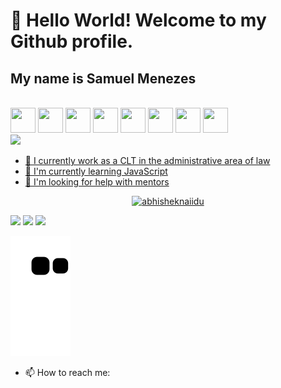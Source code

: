# 👋 Hello World! Welcome to my Github profile.
## My name is Samuel Menezes

<div style="display: inline_block"><br>
  <img src="https://cdn.jsdelivr.net/gh/devicons/devicon@latest/icons/html5/html5-original.svg" width="40" height="40" />
  <img src="https://cdn.jsdelivr.net/gh/devicons/devicon@latest/icons/css3/css3-original.svg" width="40" height="40"/>
  <img src="https://cdn.jsdelivr.net/gh/devicons/devicon@latest/icons/javascript/javascript-original.svg" width="40" height="40" />
  <img src="https://cdn.jsdelivr.net/gh/devicons/devicon@latest/icons/python/python-original.svg" width="40" height="40" />
  <img src="https://cdn.jsdelivr.net/gh/devicons/devicon@latest/icons/photoshop/photoshop-original.svg" width="40" height="40" />
  <img src="https://cdn.jsdelivr.net/gh/devicons/devicon@latest/icons/illustrator/illustrator-plain.svg" width="40" height="40" />
  <img src="https://cdn.jsdelivr.net/gh/devicons/devicon@latest/icons/xd/xd-original.svg" width="40" height="40" />
  <img src="https://cdn.jsdelivr.net/gh/devicons/devicon@latest/icons/aftereffects/aftereffects-original.svg" width="40" height="40"/>
</div>


<div>
  <a href="https://github.com/samuelmenezes8">
  <img loading="lazy" height="180em" src="https://github-readme-stats.vercel.app/api/top-langs/?username=samuelmenezes8&layout=compact&langs_count=7&theme=dracula"/>
</div>

- 🔭 I currently work as a CLT in the administrative area of ​​law
- 🌱 I'm currently learning JavaScript
- 🤔 I'm looking for help with mentors

  

<div>
  <p align="center"> <img src="https://github-readme-stats.vercel.app/api?username=abhisheknaiidu&show_icons=true&theme=gotham" alt="abhisheknaiidu" />
</div>

<div> 
  <a href="https://www.instagram.com/samuel_suares?igsh=MXR2cHA1cnI3dnZ4dw==" target="_blank"><img src="https://img.shields.io/badge/-Instagram-%23E4405F?style=for-the-badge&logo=instagram&logoColor=white" target="_blank"></a>
 	<a href="https://www.twitch.tv/samuel_songz" target="_blank"><img src="https://img.shields.io/badge/Twitch-9146FF?style=for-the-badge&logo=twitch&logoColor=white" target="_blank"></a>
  <a href="https://www.linkedin.com/in/samuelmen-soares/" target="_blank"><img src="https://img.shields.io/badge/-LinkedIn-%230077B5?style=for-the-badge&logo=linkedin&logoColor=white" target="_blank"></a> 
 
  ![Snake animation](https://github.com/rafaballerini/rafaballerini/blob/output/github-contribution-grid-snake.svg)
 
</div>
<!--
**Samuelmenezes8/Samuelmenezes8** is a ✨ _special_ ✨ repository because its `README.md` (this file) appears on your GitHub profile.
-->

- 📫 How to reach me: 

